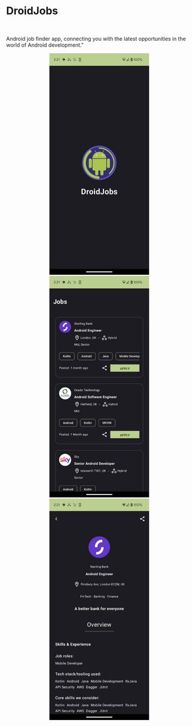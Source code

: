 <h1>DroidJobs</h1></br>

Android job finder app, connecting you with the latest opportunities in the world of Android development." <br>

<p align="center">
  <img src="readme_images/splash.png" height=600>
  <img src="readme_images/jobs.png" height=600>
  <img src="readme_images/job-detail.png" height=600>
</p>
